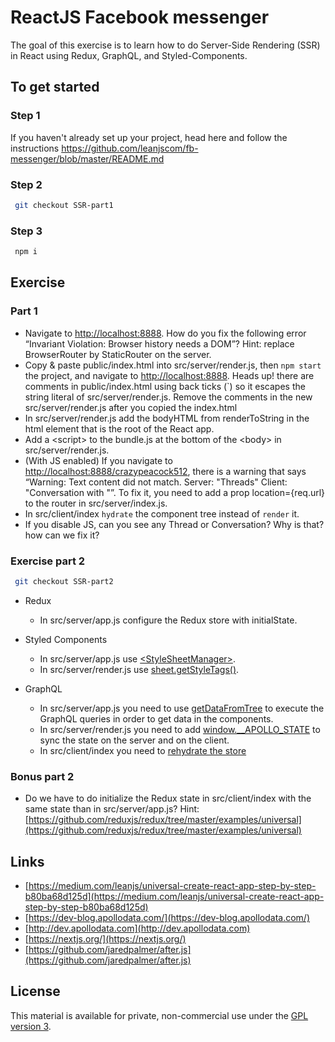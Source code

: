 # ReactJS Facebook messenger

The goal of this exercise is to learn how to do Server-Side Rendering (SSR) in React using Redux, GraphQL, and Styled-Components.

## To get started

### Step 1

If you haven't already set up your project, head here and follow the instructions https://github.com/leanjscom/fb-messenger/blob/master/README.md

### Step 2

```sh
 git checkout SSR-part1
```

### Step 3

```sh
 npm i
```

## Exercise

### Part 1

- Navigate to [http://localhost:8888](http://localhost:8888). How do you fix the following error “Invariant Violation: Browser history needs a DOM”? Hint: replace BrowserRouter by StaticRouter on the server.
- Copy & paste public/index.html into src/server/render.js, then `npm start` the project, and navigate to [http://localhost:8888](http://localhost:8888). Heads up! there are comments in public/index.html using back ticks (\`) so it escapes the string literal of src/server/render.js. Remove the comments in the new src/server/render.js after you copied the index.html
- In src/server/render.js add the bodyHTML from renderToString in the html element that is the root of the React app.
- Add a &lt;script&gt; to the bundle.js at the bottom of the &lt;body&gt; in src/server/render.js.
- (With JS enabled) If you navigate to [http://localhost:8888/crazypeacock512](http://localhost:8888/crazypeacock512), there is a warning that says “Warning: Text content did not match. Server: "Threads" Client: "Conversation with "”. To fix it, you need to add a prop location={req.url} to the router in src/server/index.js.
- In src/client/index `hydrate` the component tree instead of `render` it.
- If you disable JS, can you see any Thread or Conversation? Why is that? how can we fix it?

### Exercise part 2

```sh
 git checkout SSR-part2
```

- Redux

  - In src/server/app.js configure the Redux store with initialState.

- Styled Components

  - In src/server/app.js use [&lt;StyleSheetManager&gt;](https://www.styled-components.com/docs/advanced#server-side-rendering).
  - In src/server/render.js use [sheet.getStyleTags()](https://www.styled-components.com/docs/advanced#server-side-rendering).

- GraphQL
  - In src/server/app.js you need to use [getDataFromTree](https://www.apollographql.com/docs/react/features/server-side-rendering.html#getDataFromTree) to execute the GraphQL queries in order to get data in the components.
  - In src/server/render.js you need to add [window.\_\_APOLLO_STATE](https://github.com/apollographql/react-docs/blob/master/source/server-side-rendering.md) to sync the state on the server and on the client.
  - In src/client/index you need to [rehydrate the store](https://www.apollographql.com/docs/react/features/server-side-rendering.html#store-rehydration)

### Bonus part 2

- Do we have to do initialize the Redux state in src/client/index with the same state than in src/server/app.js? Hint: [https://github.com/reduxjs/redux/tree/master/examples/universal](https://github.com/reduxjs/redux/tree/master/examples/universal)

## Links

- [https://medium.com/leanjs/universal-create-react-app-step-by-step-b80ba68d125d](https://medium.com/leanjs/universal-create-react-app-step-by-step-b80ba68d125d)
- [https://dev-blog.apollodata.com/](https://dev-blog.apollodata.com/)
- [http://dev.apollodata.com](http://dev.apollodata.com)
- [https://nextjs.org/](https://nextjs.org/)
- [https://github.com/jaredpalmer/after.js](https://github.com/jaredpalmer/after.js)

## License

This material is available for private, non-commercial use under the [GPL version 3](http://www.gnu.org/licenses/gpl-3.0-standalone.html).
